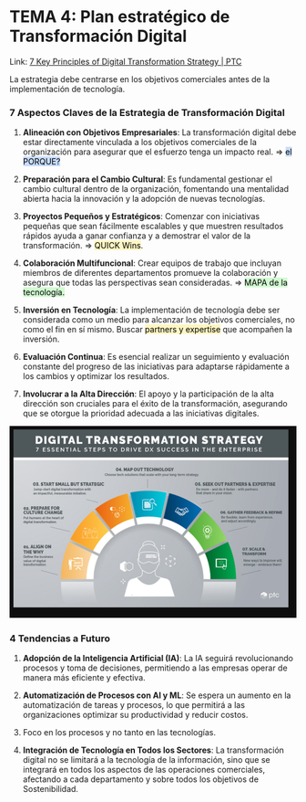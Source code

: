 # TEMA 4: Plan estratégico de Transformación Digital

Link: [7 Key Principles of Digital Transformation Strategy | PTC](https://www.ptc.com/en/blogs/corporate/digital-transformation-strategy#technology_implementation)

La estrategia debe centrarse en los objetivos comerciales antes de la implementación de tecnología.

### 7 Aspectos Claves de la Estrategia de Transformación Digital

1. **Alineación con Objetivos Empresariales**: La transformación digital debe estar directamente vinculada a los objetivos comerciales de la organización para asegurar que el esfuerzo tenga un impacto real. => <mark style="background: #ADCCFFA6;">el PORQUE?</mark>

2. **Preparación para el Cambio Cultural**: Es fundamental gestionar el cambio cultural dentro de la organización, fomentando una mentalidad abierta hacia la innovación y la adopción de nuevas tecnologías.

3. **Proyectos Pequeños y Estratégicos**: Comenzar con iniciativas pequeñas que sean fácilmente escalables y que muestren resultados rápidos ayuda a ganar confianza y a demostrar el valor de la transformación. => <mark style="background: #FFF3A3A6;">QUICK Wins</mark>.

4. **Colaboración Multifuncional**: Crear equipos de trabajo que incluyan miembros de diferentes departamentos promueve la colaboración y asegura que todas las perspectivas sean consideradas. => <mark style="background: #BBFABBA6;">MAPA de la tecnología.</mark>

5. **Inversión en Tecnología**: La implementación de tecnología debe ser considerada como un medio para alcanzar los objetivos comerciales, no como el fin en sí mismo. Buscar <mark style="background: #FFF3A3A6;">partners y expertise</mark> que acompañen la inversión.

6. **Evaluación Continua**: Es esencial realizar un seguimiento y evaluación constante del progreso de las iniciativas para adaptarse rápidamente a los cambios y optimizar los resultados.

7. **Involucrar a la Alta Dirección**: El apoyo y la participación de la alta dirección son cruciales para el éxito de la transformación, asegurando que se otorgue la prioridad adecuada a las iniciativas digitales.

![](../../../images/digital_transformation_strategy.png)

### 4 Tendencias a Futuro

1. **Adopción de la Inteligencia Artificial (IA)**: La IA seguirá revolucionando procesos y toma de decisiones, permitiendo a las empresas operar de manera más eficiente y efectiva.

2. **Automatización de Procesos con AI y ML**: Se espera un aumento en la automatización de tareas y procesos, lo que permitirá a las organizaciones optimizar su productividad y reducir costos.

1. Foco en los procesos y no tanto en las tecnologías.

2. **Integración de Tecnología en Todos los Sectores**: La transformación digital no se limitará a la tecnología de la información, sino que se integrará en todos los aspectos de las operaciones comerciales, afectando a cada departamento y sobre todos los objetivos de Sostenibilidad.